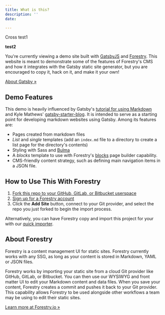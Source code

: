 ```yaml
---
title: What is this?
description: ''
date: 

---
```

Cross test1 

**test2**

You're currently viewing a demo site built with [GatsbyJS](https://www.gatsbyjs.org/) and [Forestry](https://forestry.io). This website is meant to demonstrate some of the features of Forestry's CMS and how it integrates with the Gatsby static site generator, but you are encouraged to copy it, hack on it, and make it your own!

[About Gatsby »](/about-the-ssg)

## Demo Features

This demo is heavily influenced by Gatsby's [tutorial for using Markdown](https://www.gatsbyjs.org/docs/adding-markdown-pages/) and Kyle Mathews' [gatsby-starter-blog](https://github.com/gatsbyjs/gatsby-starter-blog). It is intended to serve as a starting point for developing markdown websites using Gatsby. Among its features are:

* Pages created from markdown files
* _List_ and _single_ templates (add an `index.md` file to a directory to create a list page for the directory's contents)
* Styling with Sass and [Bulma](https://bulma.io)
* A _blocks_ template to use with Forestry's [blocks](https://forestry.io/docs/settings/fields/blocks/) page builder capability.
* CMS-friendly content strategy, such as defining main navigation items in a JSON file.

## How to Use This With Forestry

1. [Fork this repo to your GitHub, GitLab, or Bitbucket userspace](https://github.com/forestryio/gatsby-starter-forestry)
2. [Sign up for a Forestry account](https://app.forestry.io/signup)
3. Click the **Add Site** button, connect to your Git provider, and select the repo you just forked to begin the import process.

Alternatively, you can have Forestry copy and import this project for your with our [quick importer](https://app.forestry.io/quick-start?repo=forestryio/gatsby-starter-forestry&branch=master&engine=gatsby).

## About Forestry

Forestry is a content management UI for static sites. Forestry currently works with any SSG, as long as your content is stored in Markdown, YAML or JSON files.

Forestry works by importing your static site from a cloud Git provider like GitHub, GitLab, or Bitbucket. You can then use our WYSIWYG and front matter UI to edit your Markdown content and data files. When you save your content, Forestry creates a commit and pushes it back to your Git provider. This capability allows Forestry to be used alongside other workflows a team may be using to edit their static sites.

[Learn more at Forestry.io »](https://forestry.io)